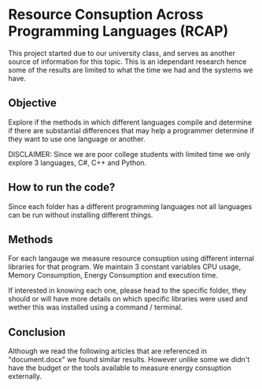 # Resource Consuption Across Programming Languages (RCAP)

This project started due to our university class, and serves as another source of information for this topic. This is an idependant research hence some of the results are limited to what the time we had and the systems we have.

## Objective

Explore if the methods in which different languages compile and determine if there are substantial differences that may help a programmer determine if they want to use one language or another.

DISCLAIMER: Since we are poor college students with limited time we only explore 3 languages, C#, C++ and Python.

## How to run the code?

Since each folder has a different programming languages not all languages can be run without installing different things.

## Methods

For each langauge we measure resource consuption using different internal libraries for that program. We maintain 3 constant variables CPU usage, Memory Consumption,  Energy Consumption and execution time.


If interested in knowing each one, please head to the specific folder, they should or will have more details on which specific libraries were used and wether this was installed using a command / terminal.

## Conclusion

Although we read the following articles that are referenced in "document.docx" we found similar results. However unlike some we didn't have the budget or the tools available to measure energy consuption externally.